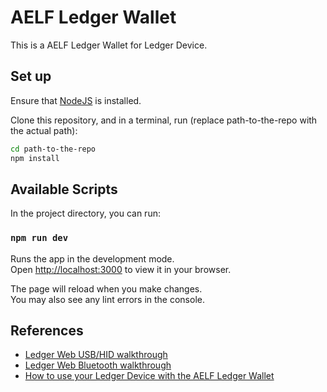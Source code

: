 # AELF Ledger Wallet

This is a AELF Ledger Wallet for Ledger Device.

## Set up

Ensure that [NodeJS](https://nodejs.org/en) is installed.

Clone this repository, and in a terminal, run (replace path-to-the-repo with the actual path):

```bash
cd path-to-the-repo
npm install
```

## Available Scripts

In the project directory, you can run:

### `npm run dev`

Runs the app in the development mode.\
Open [http://localhost:3000](http://localhost:3000) to view it in your browser.

The page will reload when you make changes.\
You may also see any lint errors in the console.

## References

- [Ledger Web USB/HID walkthrough](https://developers.ledger.com/docs/transport/web-hid-usb/)
- [Ledger Web Bluetooth walkthrough](https://developers.ledger.com/docs/transport/web-bluetooth/)
- [How to use your Ledger Device with the AELF Ledger Wallet](https://docs.google.com/document/d/1xxl_DRUNoqfWF__nO_rhUBPDA6-yNf0Y3nfTie0OQwA/edit?usp=sharing)
